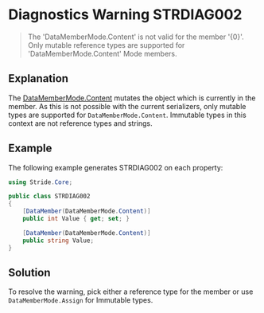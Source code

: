# Diagnostics Warning STRDIAG002

> The 'DataMemberMode.Content' is not valid for the member '{0}'.
> Only mutable reference types are supported for 'DataMemberMode.Content' Mode members.

## Explanation

The [DataMemberMode.Content](xref:Stride.Core.DataMemberMode) mutates the object which is currently in the member.
As this is not possible with the current serializers, only mutable types are supported for `DataMemberMode.Content`. Immutable types in this context are not reference types and strings.

## Example

The following example generates STRDIAG002 on each property:

```csharp
using Stride.Core;

public class STRDIAG002
{
    [DataMember(DataMemberMode.Content)]
    public int Value { get; set; }

    [DataMember(DataMemberMode.Content)]
    public string Value;
}
```

## Solution

To resolve the warning, pick either a reference type for the member or use `DataMemberMode.Assign` for Immutable types.